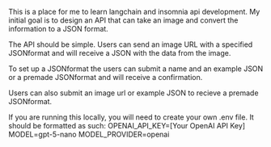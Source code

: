 This is a place for me to learn langchain and insomnia api development.
My initial goal is to design an API that can take an image and convert the
information to a JSON format.

The API should be simple. Users can send an image URL with a specified JSONformat and 
will receive a JSON with the data from the image.

To set up a JSONformat the users can submit a name and an example JSON or a premade JSONformat and 
will receive a confirmation.

Users can also submit an image url or example JSON to recieve a premade JSONformat.

If you are running this locally, you will need to create your own .env file. It should be formatted as such:
OPENAI_API_KEY=[Your OpenAI API Key]
MODEL=gpt-5-nano
MODEL_PROVIDER=openai
